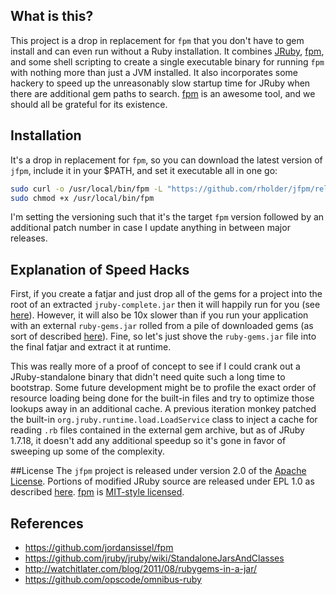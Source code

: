## What is this?
This project is a drop in replacement for `fpm` that you don't have to gem install and can even run without a Ruby
installation. It combines [JRuby](http://jruby.org/), [fpm](https://github.com/jordansissel/fpm), and some shell
scripting to create a single executable binary for running `fpm` with nothing more than just a JVM installed. It also
incorporates some hackery to speed up the unreasonably slow startup time for JRuby when there are additional gem paths
to search. [fpm](https://github.com/jordansissel/fpm) is an awesome tool, and we should all be grateful for its
existence.

## Installation
It's a drop in replacement for `fpm`, so you can download the latest version of `jfpm`, include it in your $PATH, and
set it executable all in one go:

```bash
sudo curl -o /usr/local/bin/fpm -L "https://github.com/rholder/jfpm/releases/download/v1.3.3.1/jfpm" && \
sudo chmod +x /usr/local/bin/fpm
```
I'm setting the versioning such that it's the target `fpm` version followed by an additional patch number in case I
update anything in between major releases.

## Explanation of Speed Hacks
First, if you create a fatjar and just drop all of the gems for a project into the root of an extracted
`jruby-complete.jar` then it will happily run for you (see [here](https://github.com/jruby/jruby/wiki/StandaloneJarsAndClasses)).
However, it will also be 10x slower than if you run your application with an external `ruby-gems.jar` rolled from a pile
of downloaded gems (as sort of described [here](http://watchitlater.com/blog/2011/08/rubygems-in-a-jar/)). Fine, so
let's just shove the `ruby-gems.jar` file into the final fatjar and extract it at runtime.

This was really more of a proof of concept to see if I could crank out a JRuby-standalone binary that didn't need quite
such a long time to bootstrap. Some future development might be to profile the exact order of resource loading being
done for the built-in files and try to optimize those lookups away in an additional cache. A previous iteration monkey
patched the built-in `org.jruby.runtime.load.LoadService` class to inject a cache for reading `.rb` files contained in
the external gem archive, but as of JRuby 1.7.18, it doesn't add any additional speedup so it's gone in favor of
sweeping up some of the complexity.

##License
The `jfpm` project is released under version 2.0 of the
[Apache License](http://www.apache.org/licenses/LICENSE-2.0). Portions of modified JRuby source are released under
EPL 1.0 as described [here](https://raw.githubusercontent.com/jruby/jruby/master/COPYING). [fpm](https://github.com/jordansissel/fpm)
is [MIT-style licensed](https://raw.githubusercontent.com/jordansissel/fpm/master/LICENSE).

## References
* https://github.com/jordansissel/fpm
* https://github.com/jruby/jruby/wiki/StandaloneJarsAndClasses
* http://watchitlater.com/blog/2011/08/rubygems-in-a-jar/
* https://github.com/opscode/omnibus-ruby
